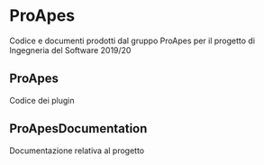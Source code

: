 # ProApes
Codice e documenti prodotti dal gruppo ProApes per il progetto di Ingegneria del Software 2019/20

## ProApes
Codice dei plugin

## ProApesDocumentation
Documentazione relativa al progetto
